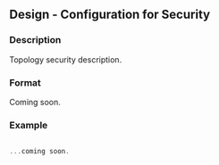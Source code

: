 ## Design - Configuration for Security


### Description
Topology security description.


### Format
Coming soon.


### Example
```js

...coming soon.

```
